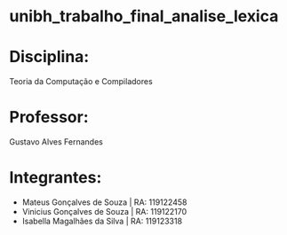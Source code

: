 # unibh_trabalho_final_analise_lexica

# Disciplina:
Teoria da Computação e Compiladores

# Professor:
Gustavo Alves Fernandes

# Integrantes:
- Mateus Gonçalves de Souza | RA: 119122458
- Vinicius Gonçalves de Souza | RA: 119122170
- Isabella Magalhães da Silva | RA: 119123318
